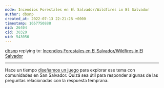 ```yaml
---
node: Incendios Forestales en El Salvador/Wildfires in El Salvador
author: dbsnp
created_at: 2022-07-13 22:21:28 +0000
timestamp: 1657750888
nid: 26404
cid: 30320
uid: 543056
---
```




[dbsnp](../profile/dbsnp) replying to: [Incendios Forestales en El Salvador/Wildfires in El Salvador](../notes/denissebn_06/04-30-2021/wilfires-in-el-salvador)

----
Hace un tiempo [diseñamos un juego](https://publiclab.org/notes/Bronwen/11-20-2019/home-made-disaster-kit-plan-ahead-with-this-game) para explorar ese tema con comunidades en San Salvador. Quizá sea útil para responder algunas de las preguntas relacionadas con la respuesta temprana.